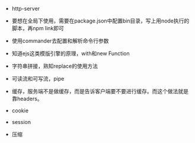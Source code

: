 - http-server
- 要想在全局下使用，需要在package.json中配置bin目录，写上用node执行的脚本，再npm link即可
- 使用commander去配置和解析命令行参数
- 知道ejs这类模版引擎的原理，with和new Function
- 字符串拼接，熟知replace的使用方法
- 可读流和可写流，pipe


- 缓存，服务端不是做缓存，而是告诉客户端要不要进行缓存。而这个做法就是靠headers。
- cookie
- session
- 压缩